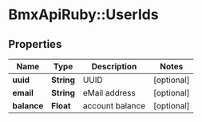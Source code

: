 # BmxApiRuby::UserIds

## Properties
Name | Type | Description | Notes
------------ | ------------- | ------------- | -------------
**uuid** | **String** | UUID | [optional] 
**email** | **String** | eMail address | [optional] 
**balance** | **Float** | account balance | [optional] 


